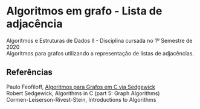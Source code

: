 # Algoritmos em grafo - Lista de adjacência

Algoritmos e Estruturas de Dados II - Disciplina cursada no 1º Semestre de 2020  
Algoritmos para grafos utilizando a representação de listas de adjacências.

## Referências
Paulo Feofiloff, [Algoritmos para Grafos em C via Sedgewick](https://www.ime.usp.br/~pf/algoritmos_para_grafos/)  
Robert Sedgewick, Algorithms in C (part 5: Graph Algorithms)  
Cormen-Leiserson-Rivest-Stein, Introductions to Algorithms

